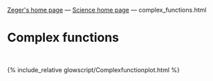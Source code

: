 [Zeger's home page](https://www.hendrikse.name/) &mdash; [Science home page](https://www.hendrikse.name/science/) &mdash; complex_functions.html  

# Complex functions
<div class="header_line"><br/></div>

{% include_relative glowscript/Complexfunctionplot.html %}
